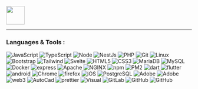 <img src="https://cdn-icons-png.flaticon.com/512/5111/5111586.png" width="50">

---

### Languages & Tools :
<p>
  <img alt="JavaScript" src="https://img.shields.io/badge/JavaScript-f7df1e?style=for-the-badge&logo=JavaScript&logoColor=black" />
  <img alt="TypeScript" src="https://img.shields.io/badge/TypeScript-3178c6?style=for-the-badge&logo=TypeScript&logoColor=white" />
  <img alt="Node" src="https://img.shields.io/badge/Node.js-339933?style=for-the-badge&logo=Node.js&logoColor=white" />
  <img alt="NestJs" src="https://img.shields.io/badge/NestJs-e0234e?style=for-the-badge&logo=NestJs&logoColor=white" />
  <img alt="PHP" src="https://img.shields.io/badge/PHP-777bb4?style=for-the-badge&logo=PHP&logoColor=white" />
  <img alt="Git" src="https://img.shields.io/badge/Git-f05032?style=for-the-badge&logo=Git&logoColor=white" />
  <img alt="Linux" src="https://img.shields.io/badge/Linux-fcc624?style=for-the-badge&logo=Linux&logoColor=black" />
  <img alt="Bootstrap" src="https://img.shields.io/badge/Bootstrap-7952b3?style=for-the-badge&logo=Bootstrap&logoColor=white" />
  <img alt="Tailwind" src="https://img.shields.io/badge/Tailwind%20CSS-7952b3?style=for-the-badge&logo=Tailwind%20CSS&logoColor=white" />
  <img alt="Svelte" src="https://img.shields.io/badge/Svelte-ff3e00?style=for-the-badge&logo=Svelte&logoColor=white" />
  <img alt="HTML5" src="https://img.shields.io/badge/HTML5-e34f26?style=for-the-badge&logo=HTML5&logoColor=white" />
  <img alt="CSS3" src="https://img.shields.io/badge/CSS3-1572B6?style=for-the-badge&logo=CSS3&logoColor=white" />
  <img alt="MariaDB" src="https://img.shields.io/badge/MariaDB-003545?style=for-the-badge&logo=MariaDB&logoColor=white" />
  <img alt="MySQL" src="https://img.shields.io/badge/MySQL-4479a1?style=for-the-badge&logo=MySQL&logoColor=white" />
  <img alt="Docker" src="https://img.shields.io/badge/Docker-2496ed?style=for-the-badge&logo=Docker&logoColor=white" />
  <img alt="express" src="https://img.shields.io/badge/express-000000?style=for-the-badge&logo=Express&logoColor=white" />
  <img alt="Apache" src="https://img.shields.io/badge/Apache-d22128?style=for-the-badge&logo=Apache&logoColor=white" />
  <img alt="NGINX" src="https://img.shields.io/badge/NGINX-009639?style=for-the-badge&logo=NGINX&logoColor=white" />
  <img alt="npm" src="https://img.shields.io/badge/npm-cb3837?style=for-the-badge&logo=npm&logoColor=white" />
  <img alt="PM2" src="https://img.shields.io/badge/PM2-2b037a?style=for-the-badge&logo=PM2&logoColor=white" />
  <img alt="dart" src="https://img.shields.io/badge/dart-0175c2?style=for-the-badge&logo=Dart&logoColor=white" />
  <img alt="flutter" src="https://img.shields.io/badge/flutter-02569b?style=for-the-badge&logo=Flutter&logoColor=white" />
<!--   <img alt="phthon" src="https://img.shields.io/badge/phthon-3776ab?style=for-the-badge&logo=Python&logoColor=white" /> -->
  <img alt="android" src="https://img.shields.io/badge/android-3ddc84?style=for-the-badge&logo=Android&logoColor=white" />
  <img alt="Chrome" src="https://img.shields.io/badge/Chrome%20Extensions-4285f4?style=for-the-badge&logo=Google%20Chrome&logoColor=white" />
  <img alt="firefox" src="https://img.shields.io/badge/firefox%20addon-ff7139?style=for-the-badge&logo=Firefox&logoColor=white" />
  <img alt="iOS" src="https://img.shields.io/badge/iOS-000000?style=for-the-badge&logo=Apple&logoColor=white" />
  <img alt="PostgreSQL" src="https://img.shields.io/badge/PostgreSQL-4169e1?style=for-the-badge&logo=PostgreSQL&logoColor=white" />
  <img alt="Adobe" src="https://img.shields.io/badge/Adobe%20Illustrator-ff9a00?style=for-the-badge&logo=Adobe%20Illustrator&logoColor=white" />
  <img alt="Adobe" src="https://img.shields.io/badge/Adobe%20Photoshop-31a8ff?style=for-the-badge&logo=Adobe%20Photoshop&logoColor=white" />
  <img alt="web3" src="https://img.shields.io/badge/web3.js-f16822?style=for-the-badge&logo=Web3.js&logoColor=white" />
  <img alt="AutoCad" src="https://img.shields.io/badge/AutoCad-0696d7?style=for-the-badge&logo=Autodesk&logoColor=white" />
  <img alt="prettier" src="https://img.shields.io/badge/prettier-f7b93e?style=for-the-badge&logo=Prettier&logoColor=black" />
  <img alt="Visual" src="https://img.shields.io/badge/Visual%20Studio%20Code-007acc?style=for-the-badge&logo=Visual%20Studio%20Code&logoColor=white" />
  <img alt="GitLab" src="https://img.shields.io/badge/GitLab-fc6d26?style=for-the-badge&logo=Gitlab&logoColor=white" />
  <img alt="GitHub" src="https://img.shields.io/badge/GitHub-181717?style=for-the-badge&logo=GitHub" />
  <img alt="GitHub" src="https://img.shields.io/badge/Rust-f74c00?style=for-the-badge&logo=Rust" />
</p>
